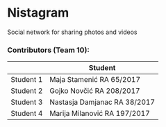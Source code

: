# Nistagram
Social network for sharing photos and videos

### Contributors (Team 10):
|  | Student |
| ------ | ------ |
| Student 1 | Maja Stamenić RA 65/2017| 
| Student 2 | Gojko Novčić RA 208/2017| 
| Student 3 | Nastasja Damjanac RA 38/2017|
| Student 4 | Marija Milanović RA 197/2017|

